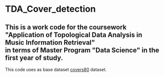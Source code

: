 # TDA_Cover_detection
This is a work code for the coursework "Application of Topological Data Analysis in Music Information Retrieval" \
in terms of Master Program "Data Science" in the first year of study.
---

This code uses as base dataset [covers80](https://labrosa.ee.columbia.edu/projects/coversongs/covers80/) dataset.
